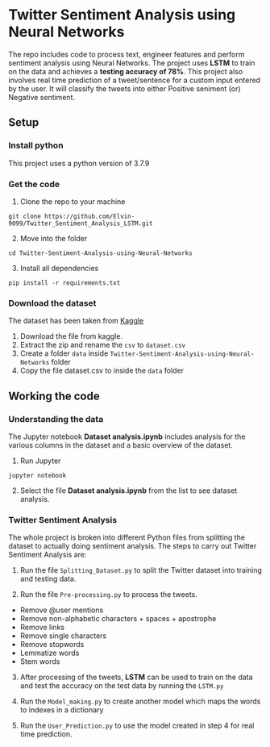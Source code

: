 # Twitter Sentiment Analysis using Neural Networks
The repo includes code to process text, engineer features and perform sentiment analysis using Neural Networks. The project uses **LSTM** to train on the data and achieves a **testing accuracy of 78%**. 
This project also involves real time prediction of a tweet/sentence for a custom input entered by the user. It will classify the tweets into either Positive seniment (or) Negative sentiment.

## Setup

### Install python
This project uses a python version of 3.7.9 

### Get the code
1. Clone the repo to your machine
```
git clone https://github.com/Elvin-9099/Twitter_Sentiment_Analysis_LSTM.git
```
2. Move into the folder
```
cd Twitter-Sentiment-Analysis-using-Neural-Networks
```
3. Install all dependencies
```
pip install -r requirements.txt
```

### Download the dataset
The dataset has been taken from [Kaggle](https://www.kaggle.com/kazanova/sentiment140)
1. Download the file from kaggle.
2. Extract the zip and rename the `csv` to `dataset.csv`
3. Create a folder `data` inside `Twitter-Sentiment-Analysis-using-Neural-Networks` folder
3. Copy the file dataset.csv to inside the `data` folder

## Working the code

### Understanding the data
The Jupyter notebook **Dataset analysis.ipynb** includes analysis for the various columns in the dataset and a basic overview of the dataset.
1. Run Jupyter
```
jupyter notebook
```
2. Select the file **Dataset analysis.ipynb** from the list to see dataset analysis.

### Twitter Sentiment Analysis
The whole project is broken into different Python files from splitting the dataset to actually doing sentiment analysis. The steps to carry out Twitter Sentiment Analysis are:
1. Run the file `Splitting_Dataset.py` to split the Twitter dataset into training and testing data.

2. Run the file `Pre-processing.py` to process the tweets.
- Remove @user mentions
- Remove non-alphabetic characters + spaces + apostrophe
- Remove links
- Remove single characters
- Remove stopwords
- Lemmatize words
- Stem words

3. After processing of the tweets, **LSTM** can be used to train on the data and test the accuracy on the test data by running the `LSTM.py`

4. Run the `Model_making.py` to create another model which maps the words to indexes in a dictionary

5. Run the `User_Prediction.py` to use the model created in step 4 for real time prediction.




